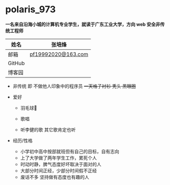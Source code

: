 # polaris_973

**一名来自沿海小城的计算机专业学生，就读于广东工业大学，方向 web 安全非传统工程师**

| 姓名   | 张培烽             |
| ------ | ------------------ |
| 邮箱   | pf19992020@163.com |
| GitHub |                    |
| 博客园 |                    |



- 非传统 即 不做他人印象中的程序员 ~~一天~~~~格子~~~~衬衫 秃头 黑眼圈~~ 

- 爱好

  - 羽毛球🏸 

  - 歌唱

  - 听李健的歌 其它歌肯定也听

- 经历/性格
  - 小学初中高中按部就班但有自己的目标，自有志向
  - 上了大学做了两年学生工作，累死个人
  - 时动时静，脾气态度好坏取决于面对的人
  - 大部分时间正经，少部分时间假不正经
  - 废话不多 坚持做有态度也有趣的人
